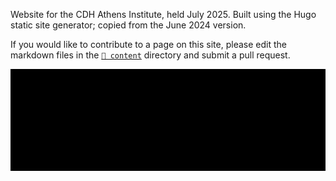 Website for the CDH Athens Institute, held July 2025. Built using the Hugo static site generator; copied from the June 2024 version.

If you would like to contribute to a page on this site, please edit the markdown files in the [`📁 content`](https://github.com/Princeton-CDH/athens2025/tree/main/content) directory and submit a pull request.

![](https://raw.githubusercontent.com/Princeton-CDH/athens2023/main/static/img/ach-retro.svg)
